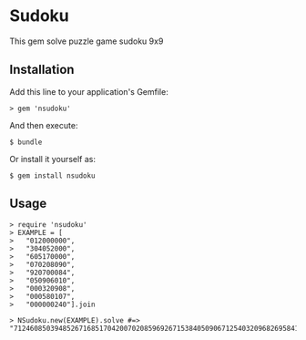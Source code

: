 # Sudoku

This gem solve puzzle game sudoku 9x9

## Installation

Add this line to your application's Gemfile:

    > gem 'nsudoku'

And then execute:

    $ bundle

Or install it yourself as:

    $ gem install nsudoku

## Usage

    > require 'nsudoku'
    > EXAMPLE = [
    >   "012000000",
    >   "304052000",
    >   "605170000",
    >   "070208090",
    >   "920700084",
    >   "050906010",
    >   "000320908",
    >   "000580107",
    >   "000000240"].join

    > NSudoku.new(EXAMPLE).solve #=> "712460850394852671685170420070208596926715384050906712540320968269584137030690245"

